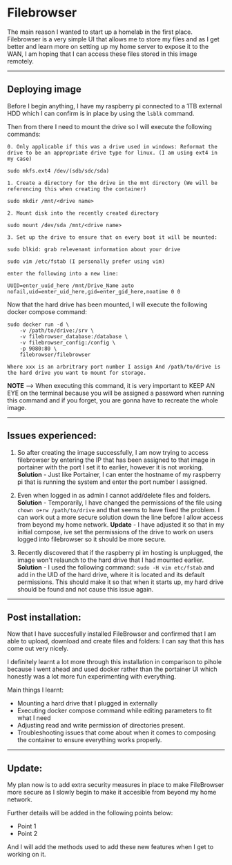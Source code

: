# Filebrowser

The main reason I wanted to start up a homelab in the first place. Filebrowser is a very simple UI that allows me to store my files and as I get better and learn more on setting up my home server to expose it to the WAN, I am hoping that I can access these files stored in this image remotely.

----

## Deploying image

Before I begin anything, I have my raspberry pi connected to a 1TB external HDD which I can confirm is in place by using the ```lsblk``` command.

Then from there I need to mount the drive so I will execute the following commands:

```
0. Only applicable if this was a drive used in windows: Reformat the drive to be an appropriate drive type for linux. (I am using ext4 in my case)

sudo mkfs.ext4 /dev/(sdb/sdc/sda) 

1. Create a directory for the drive in the mnt directory (We will be referencing this when creating the container)

sudo mkdir /mnt/<drive name>

2. Mount disk into the recently created directory

sudo mount /dev/sda /mnt/<drive name>

3. Set up the drive to ensure that on every boot it will be mounted:

sudo blkid: grab relevenant information about your drive

sudo vim /etc/fstab (I personally prefer using vim)

enter the following into a new line: 

UUID=enter_uuid_here /mnt/Drive_Name auto nofail,uid=enter_uid_here,gid=enter_gid_here,noatime 0 0
```

Now that the hard drive has been mounted, I will execute the following docker compose command:

```
sudo docker run -d \
    -v /path/to/drive:/srv \
    -v filebrowser_database:/database \
    -v filebrowser_config:/config \
    -p 9080:80 \
    filebrowser/filebrowser

Where xxx is an arbritrary port number I assign And /path/to/drive is the hard drive you want to mount for storage.
```

**NOTE** --> When executing this command, it is very important to KEEP AN EYE on the terminal because you will be assigned a password when running this command and if you forget, you are gonna have to recreate the whole image.

----

## Issues experienced:

1. So after creating the image successfully, I am now trying to access filebrowser by entering the IP that has been assigned to that image in portainer with the port I set it to earlier, however it is not working. **Solution** - Just like Portainer, I can enter the hostname of my raspberry pi that is running the system and enter the port number I assigned.

2. Even when logged in as admin I cannot add/delete files and folders. **Solution** - Temporarily, I have changed the permissions of the file using ```chown o+rw /path/to/drive``` and that seems to have fixed the problem. I can work out a more secure solution down the line before I allow access from beyond my home network. **Update** - I have adjusted it so that in my initial compose, ive set the permissions of the drive to work on users logged into filebrowser so it should be more secure.

3. Recently discovered that if the raspberry pi im hosting is unplugged, the image won't relaunch to the hard drive that I had mounted earlier. **Solution** - I used the following command: ```sudo -H vim etc/fstab``` and add in the UID of the hard drive, where it is located and its default permissions. This should make it so that when it starts up, my hard drive should be found and not cause this issue again.

----

## Post installation:

Now that I have succesfully installed FileBrowser and confirmed that I am able to upload, download and create files and folders: I can say that this has come out very nicely.

I definitely learnt a lot more through this installation in comparison to pihole because I went ahead and used docker rather than the portainer UI which honestly was a lot more fun experimenting with everything.

Main things I learnt:
- Mounting a hard drive that I plugged in externally
- Executing docker compose command while editing parameters to fit what I need
- Adjusting read and write permission of directories present.
- Troubleshooting issues that come about when it comes to composing the container to ensure everything works properly.

----

## Update:

My plan now is to add extra security measures in place to make FileBrowser more secure as I slowly begin to make it accesible from beyond my home network.

Further details will be added in the following points below:
- Point 1
- Point 2

And I will add the methods used to add these new features when I get to working on it.